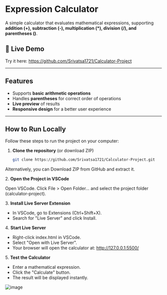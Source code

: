 # Expression Calculator 

A simple calculator that evaluates mathematical expressions, supporting **addition (+), subtraction (-), multiplication (*), division (/), and parentheses ()**.

## 🔹 Live Demo
Try it here: https://github.com/Srivatsa1721/Calculator-Project

---

##  Features
 - Supports **basic arithmetic operations**  
 - Handles **parentheses** for correct order of operations  
 - **Live preview** of results  
 - **Responsive design** for a better user experience  

---

##  How to Run Locally
Follow these steps to run the project on your computer:

1. **Clone the repository** (or download ZIP)
   ```sh
   git clone https://github.com/Srivatsa1721/Calculator-Project.git
Alternatively, you can Download ZIP from GitHub and extract it.

2️. **Open the Project in VSCode**

Open VSCode.
Click File > Open Folder... and select the project folder (calculator-project).

3️. **Install Live Server Extension**

- In VSCode, go to Extensions (Ctrl+Shift+X).
- Search for "Live Server" and click Install.

4️. **Start Live Server**

- Right-click index.html in VSCode.
- Select "Open with Live Server".
- Your browser will open the calculator at: http://127.0.0.1:5500/

5️. **Test the Calculator**

- Enter a mathematical expression.
- Click the "Calculate" button.
- The result will be displayed instantly.

![image](https://github.com/user-attachments/assets/001267b1-5d2b-4e5f-b268-32bbb666b19d)
